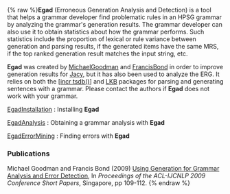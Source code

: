 {% raw %}**Egad** (Erroneous Generation Analysis and Detection) is a tool that
helps a grammar developer find problematic rules in an HPSG grammar by
analyzing the grammar's generation results. The grammar developer can
also use it to obtain statistics about how the grammar performs. Such
statistics include the proportion of lexical or rule variance between
generation and parsing results, if the generated items have the same
MRS, if the top ranked generation result matches the input string, etc.

**Egad** was created by [MichaelGoodman](MichaelGoodman) and
[FrancisBond](FrancisBond) in order to improve generation results for
[Jacy](JacyTop), but it has also been used to analyze the ERG. It relies
on both the [\[incr tsdb()](ItsdbTop)\] and [LKB](LkbTop) packages for
parsing and generating sentences with a grammar. Please contact the
authors if **Egad** does not work with your grammar.

[EgadInstallation](EgadInstallation) : Installing **Egad**

[EgadAnalysis](/EgadAnalysis) : Obtaining a grammar analysis with
**Egad**

[EgadErrorMining](/EgadErrorMining) : Finding errors with **Egad**

### Publications

Michael Goodman and Francis Bond (2009) [Using Generation for Grammar
Analysis and Error
Detection](http://www.aclweb.org/anthology/P/P09/P09-2028.pdf), In
*Proceedings of the ACL-IJCNLP 2009 Conference Short Papers*, Singapore,
pp 109-112.
{% endraw %}